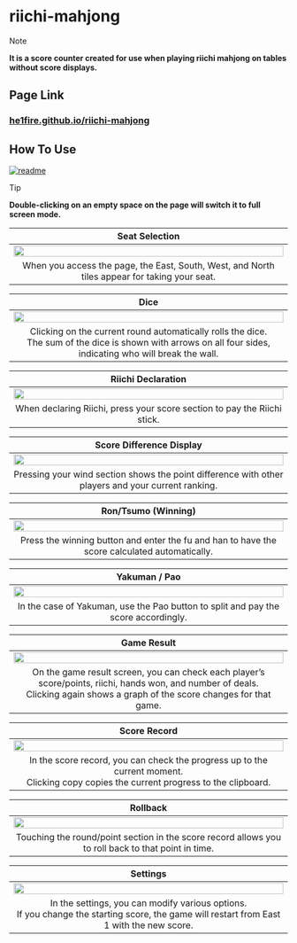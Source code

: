 # riichi-mahjong

> [!NOTE]
> **It is a score counter created for use when playing riichi mahjong on tables without score displays.**

## Page Link

### [he1fire.github.io/riichi-mahjong](https://he1fire.github.io/riichi-mahjong)

## How To Use

[![readme](https://img.shields.io/badge/other%20language-gray?style=for-the-badge)](README.md)

> [!TIP]
> **Double-clicking on an empty space on the page will switch it to full screen mode.**

|Seat Selection|
|:---:|
|<img src="images/gl/choose_seat.gif" style="width: 100%; height: auto;"/>|
|When you access the page, the East, South, West, and North tiles appear for taking your seat.|

|Dice|
|:---:|
|<img src="images/ko/roll_dice.gif" style="width: 100%; height: auto;"/>|
|Clicking on the current round automatically rolls the dice.<br>The sum of the dice is shown with arrows on all four sides, indicating who will break the wall.|

|Riichi Declaration|
|:---:|
|<img src="images/ko/toggle_riichi.gif" style="width: 100%; height: auto;"/>|
|When declaring Riichi, press your score section to pay the Riichi stick.|

|Score Difference Display|
|:---:|
|<img src="images/ko/toggle_gap.gif" style="width: 100%; height: auto;"/>|
|Pressing your wind section shows the point difference with other players and your current ranking.|

|Ron/Tsumo (Winning)|
|:---:|
|<img src="images/ko/calculate_score.gif" style="width: 100%; height: auto;"/>|
|Press the winning button and enter the fu and han to have the score calculated automatically.|

|Yakuman / Pao|
|:---:|
|<img src="images/ko/calculate_yakuman.gif" style="width: 100%; height: auto;"/>|
|In the case of Yakuman, use the Pao button to split and pay the score accordingly.|

|Game Result|
|:---:|
|<img src="images/ko/show_result.gif" style="width: 100%; height: auto;"/>|
|On the game result screen, you can check each player’s score/points, riichi, hands won, and number of deals.<br>Clicking again shows a graph of the score changes for that game.|

|Score Record|
|:---:|
|<img src="images/ko/show_record.gif" style="width: 100%; height: auto;"/>|
|In the score record, you can check the progress up to the current moment.<br>Clicking copy copies the current progress to the clipboard.|

|Rollback|
|:---:|
|<img src="images/ko/rollback_record.gif" style="width: 100%; height: auto;"/>|
|Touching the round/point section in the score record allows you to roll back to that point in time.|

|Settings|
|:---:|
|<img src="images/ko/change_tobi.gif" style="width: 100%; height: auto;"/>|
|In the settings, you can modify various options.<br>If you change the starting score, the game will restart from East 1 with the new score.|